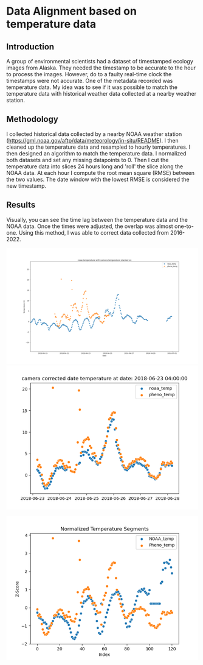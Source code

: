 # Data Alignment based on temperature data
## Introduction
A group of environmental scientists had a dataset of timestamped ecology images from Alaska.  They needed the timestamp to be accurate to the hour to process the images.  However, do to a faulty real-time clock the timestamps were not accurate.
One of the metadata recorded was temperature data.  My idea was to see if it was possible to match the temperature data with historical weather data collected at a nearby weather station.

## Methodology
I collected historical data collected by a nearby NOAA weather station (https://gml.noaa.gov/aftp/data/meteorology/in-situ/README).  I then cleaned up the temperature data and resampled to hourly temperatures.  I then designed an algorithm to match the temperature data.
I normalized both datasets and set any missing datapoints to 0.  Then I cut the temperature data into slices 24 hours long and 'roll' the slice along the NOAA data.  At each hour I compute the root mean square (RMSE) between the two values.  The date window with the lowest RMSE is considered the new timestamp.

## Results
Visually, you can see the time lag between the temperature data and the NOAA data.  Once the times were adjusted, the overlap was almost one-to-one.  Using this method, I was able to correct data collected from 2016-2022.

![comparison of NOAA and camera temperature](https://github.com/dcruzer231/date_alignment_based_on_temperature_data/blob/main/images/NOAA_temperature_phenocam_temperature.png)
![data aligned](https://github.com/dcruzer231/date_alignment_based_on_temperature_data/blob/main/images/data_aligned.png)


![data normalized](https://github.com/dcruzer231/date_alignment_based_on_temperature_data/blob/main/images/Normalized_temp_seg.png)

